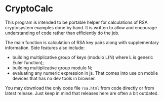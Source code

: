 # CryptoCalc

This program is intended to be portable helper for calculations of RSA cryptosystem examples done by hand. It is written to allow and encourage understanding of code rather than efficiently do the job.

The main function is calculation of RSA key pairs along with supplementary information. Side features also include:
* building multiplicative group of keys (modulo L(N) where L is generic Euler function);
* building multiplicative group modulo N;
* evaluating any numeric expression in js. That comes into use on mobile devices that has no dev tools in browser.

You may download the only code file `rsa.html` from code directly or from latest release. Just keep in mind that releases here are often a bit outdated.
